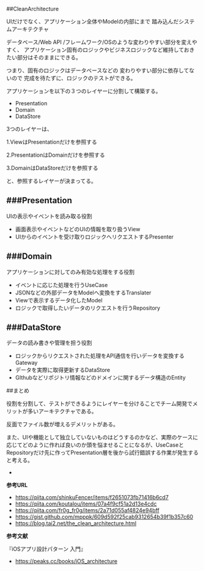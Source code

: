
##CleanArchitecture

UIだけでなく、アプリケーション全体やModelの内部にまで
踏み込んだシステムアーキテクチャ

データベース/Web API /フレームワーク/OSのような変わりやすい部分を変えやすく、
アプリケーション固有のロジックやビジネスロジックなど維持しておきたい部分はそのままにできる。

つまり、固有のロジックはデータベースなどの
変わりやすい部分に依存してないので
完成を待たずに、ロジックのテストができる。

アプリケーションを以下の３つのレイヤーに分割して構築する。

- Presentation
- Domain
- DataStore

3つのレイヤーは、

1.ViewはPresentationだけを参照する

2.PresentationはDomainだけを参照する

3.DomainはDataStoreだけを参照する

と、参照するレイヤーが決まってる。


###Presentation
-
UIの表示やイベントを読み取る役割

- 画面表示やイベントなどのUIの情報を取り扱うView
- UIからのイベントを受け取りロジックへリクエストするPresenter


###Domain
-
アプリケーションに対してのみ有効な処理をする役割

-  イベントに応じた処理を行うUseCase
- JSONなどの外部データをModelへ変換をするTranslater
- Viewで表示するデータ化したModel
- ロジックで取得したいデータのリクエストを行うRepository

###DataStore
-
データの読み書きや管理を担う役割

- ロジックからリクエストされた処理をAPI通信を行いデータを変換するGateway
- データを実際に取得更新するDataStore
- GIthubなどリポジトリ情報などのドメインに関するデータ構造のEntity

##まとめ

役割を分割して、テストができるようにレイヤーを分けることでチーム開発でメリットが多いアーキテクチャである。

反面でファイル数が増えるデメリットがある。

また、UIや機能として独立していないものはどうするのかなど、実際のケースに応じてどのように作れば良いのか頭を悩ませることになるが、UseCaseとRepositoryだけ先に作ってPresentation層を後から試行錯誤する作業が発生すると考える。

-


**参考URL**

- https://qiita.com/shinkuFencer/items/f2651073fb71416b6cd7
- https://qiita.com/koutalou/items/07a4f9cf51a2d13e4cdc
- https://qiita.com/fr0g_fr0g/items/2a71d055af4824e94bff
- https://gist.github.com/mpppk/609d592f25cab9312654b39f1b357c60
- https://blog.tai2.net/the_clean_architecture.html

**参考文献**

『iOSアプリ設計パターン 入門』

- https://peaks.cc/books/iOS_architecture

